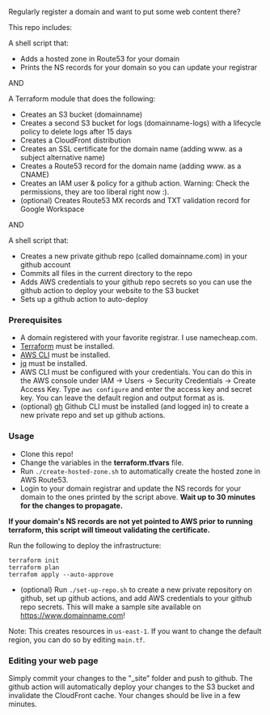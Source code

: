 Regularly register a domain and want to put some web content there?

This repo includes:

A shell script that:
* Adds a hosted zone in Route53 for your domain
* Prints the NS records for your domain so you can update your registrar

AND

A Terraform module that does the following:
* Creates an S3 bucket (domainname)
* Creates a second S3 bucket for logs (domainname-logs) with a lifecycle policy to delete logs after 15 days
* Creates a CloudFront distribution
* Creates an SSL certificate for the domain name (adding www. as a subject alternative name)
* Creates a Route53 record for the domain name (adding www. as a CNAME)
* Creates an IAM user & policy for a github action.  Warning: Check the permissions, they are too liberal right now :).
* (optional) Creates Route53 MX records and TXT validation record for Google Workspace
  
AND

A shell script that:
* Creates a new private github repo (called domainname.com) in your github account
* Commits all files in the current directory to the repo
* Adds AWS credentials to your github repo secrets so you can use the github action to deploy your website to the S3 bucket
* Sets up a github action to auto-deploy




### Prerequisites

* A domain registered with your favorite registrar.  I use namecheap.com.
* [Terraform](https://developer.hashicorp.com/terraform/tutorials/aws-get-started/install-cli) must be installed.
* [AWS CLI](https://docs.aws.amazon.com/cli/latest/userguide/install-cliv2.html) must be installed.
* [jq](https://jqlang.github.io/jq/) must be installed.
* AWS CLI must be configured with your credentials. You can do this in the AWS console under IAM -> Users -> Security Credentials -> Create Access Key.    Type `aws configure` and enter the access key and secret key.  You can leave the default region and output format as is.
* (optional) [gh](https://cli.github.com) Github CLI must be installed (and logged in) to create a new private repo and set up github actions.


### Usage

* Clone this repo!
* Change the variables in the **terraform.tfvars** file.
* Run `./create-hosted-zone.sh` to automatically create the hosted zone in AWS Route53.
* Login to your domain registrar and update the NS records for your domain to the ones printed by the script above.  **Wait up to 30 minutes for the changes to propagate.**
  
**If your domain's NS records are not yet pointed to AWS prior to running terraform, this script will timeout validating the certificate.**

Run the following to deploy the infrastructure:
```
terraform init
terraform plan
terrafom apply --auto-approve
```
* (optional) Run `./set-up-repo.sh` to create a new private repository on github, set up github actions, and add AWS credentials to your github repo secrets.   This will make a sample site available on https://www.domainname.com!  


Note: This creates resources in `us-east-1`.  If you want to change the default region, you can do so by editing `main.tf`.


### Editing your web page

Simply commit your changes to the "_site" folder and push to github.  The github action will automatically deploy your changes to the S3 bucket and invalidate the CloudFront cache.  Your changes should be live in a few minutes.